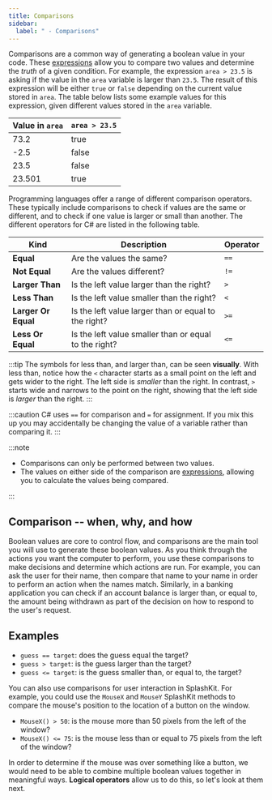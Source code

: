 ```yaml
---
title: Comparisons
sidebar:
  label: " - Comparisons"
---
```


Comparisons are a common way of generating a boolean value in your code. These [expressions](/book/part-1-instructions/2-communicating-syntax/2-trailside/03-expression) allow you to compare two values and determine the *truth* of a given condition. For example, the expression `area > 23.5` is asking if the value in the `area` variable is larger than `23.5`. The result of this expression will be either `true` or `false` depending on the current value stored in `area`. The table below lists some example values for this expression, given different values stored in the `area` variable.

| Value in `area` | `area > 23.5` |
|---|---|
| 73.2 | true |
| -2.5 | false |
| 23.5 | false |
| 23.501 | true |

Programming languages offer a range of different comparison operators. These typically include comparisons to check if values are the same or different, and to check if one value is larger or small than another. The different operators for C# are listed in the following table.

| Kind | Description | Operator |
|---|---|---|
| **Equal** | Are the values the same? | `==` |
| **Not Equal** | Are the values different? | `!=` |
| **Larger Than** | Is the left value larger than the right? | `>` |
| **Less Than** | Is the left value smaller than the right? | `<` |
| **Larger Or Equal** | Is the left value larger than or equal to the right? | `>=` |
| **Less Or Equal** | Is the left value smaller than or equal to the right? | `<=` |

:::tip
The symbols for less than, and larger than, can be seen **visually**. With less than, notice how the `<` character starts as a small point on the left and gets wider to the right. The left side is *smaller* than the right. In contrast, `>` starts wide and narrows to the point on the right, showing that the left side is *larger* than the right.
:::

:::caution
C# uses `==` for comparison and `=` for assignment. If you mix this up you may accidentally be changing the value of a variable rather than comparing it.
:::

:::note

- Comparisons can only be performed between two values.
- The values on either side of the comparison are [expressions](/book/part-1-instructions/2-communicating-syntax/2-trailside/03-expression), allowing you to calculate the values being compared.

:::

## Comparison -- when, why, and how

Boolean values are core to control flow, and comparisons are the main tool you will use to generate these boolean values. As you think through the actions you want the computer to perform, you use these comparisons to make decisions and determine which actions are run. For example, you can ask the user for their name, then compare that name to your name in order to perform an action when the names match. Similarly, in a banking application you can check if an account balance is larger than, or equal to, the amount being withdrawn as part of the decision on how to respond to the user's request.

## Examples

- `guess == target`: does the guess equal the target?
- `guess > target`: is the guess larger than the target?
- `guess <= target`: is the guess smaller than, or equal to, the target?

You can also use comparisons for user interaction in SplashKit. For example, you could use the `MouseX` and `MouseY` SplashKit methods to compare the mouse's position to the location of a button on the window.

- `MouseX() > 50`: is the mouse more than 50 pixels from the left of the window?
- `MouseX() <= 75`: is the mouse less than or equal to 75 pixels from the left of the window?

In order to determine if the mouse was over something like a button, we would need to be able to combine  multiple boolean values together in meaningful ways. **Logical operators** allow us to do this, so let's look at them next.
